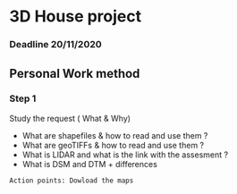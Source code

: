 # 3D House project 
### Deadline 20/11/2020


## Personal Work method

### Step 1

  Study the request ( What & Why)
   - What are shapefiles & how to read and use them ?
   - What are geoTIFFs & how to read and use them ?
   - What is LIDAR and what is the link with the assesment ?
   - What is DSM and DTM + differences

	Action points: Dowload the maps

